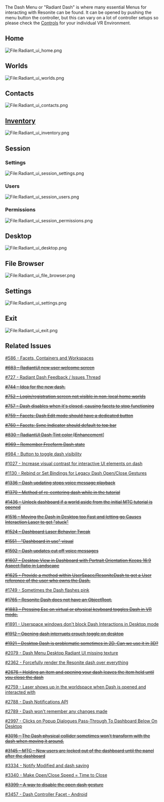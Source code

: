 <languages/> The Dash Menu or "Radiant Dash" is where many essential
Menus for interacting with Resonite can be found. It can be opened by
pushing the menu button the controller, but this can vary on a lot of
controller setups so please check the
[Controls](Basic_Controls "wikilink") for your individual VR
Environment.

## Home

![<File:Radiant_ui_home.png>](Radiant_ui_home.png "File:Radiant_ui_home.png")

## Worlds

![<File:Radiant_ui_worlds.png>](Radiant_ui_worlds.png "File:Radiant_ui_worlds.png")

## Contacts

![<File:Radiant_ui_contacts.png>](Radiant_ui_contacts.png "File:Radiant_ui_contacts.png")

## [Inventory](Inventory "wikilink")

![<File:Radiant_ui_inventory.png>](Radiant_ui_inventory.png "File:Radiant_ui_inventory.png")

## Session

### Settings

![<File:Radiant_ui_session_settings.png>](Radiant_ui_session_settings.png "File:Radiant_ui_session_settings.png")

### Users

![<File:Radiant_ui_session_users.png>](Radiant_ui_session_users.png "File:Radiant_ui_session_users.png")

### Permissions

![<File:Radiant_ui_session_permissions.png>](Radiant_ui_session_permissions.png "File:Radiant_ui_session_permissions.png")

## Desktop

![<File:Radiant_ui_desktop.png>](Radiant_ui_desktop.png "File:Radiant_ui_desktop.png")

## File Browser

![<File:Radiant_ui_file_browser.png>](Radiant_ui_file_browser.png "File:Radiant_ui_file_browser.png")

## Settings

![<File:Radiant_ui_settings.png>](Radiant_ui_settings.png "File:Radiant_ui_settings.png")

## Exit

![<File:Radiant_ui_exit.png>](Radiant_ui_exit.png "File:Radiant_ui_exit.png")

## Related Issues

[#586 - Facets, Containers and
Workspaces](https://github.com/Resonite-Metaverse/ResonitePublic/issues/586)

[<s>#683 - RadiantUI new user welcome
screen</s>](https://github.com/Resonite-Metaverse/ResonitePublic/issues/683)

[#727 - Radiant Dash Feedback / Issues
Thread](https://github.com/Resonite-Metaverse/ResonitePublic/issues/727)

[<s>#744 - Idea for the new
dash.</s>](https://github.com/Resonite-Metaverse/ResonitePublic/issues/744)

[<s>#752 - Login/registration screen not visible in non-local home
worlds</s>](https://github.com/Resonite-Metaverse/ResonitePublic/issues/752)

[<s>#757 - Dash disables when it's closed, causing facets to stop
functioning</s>](https://github.com/Resonite-Metaverse/ResonitePublic/issues/757)

[<s>#759 - Facets: Dash Edit mode should have a dedicated
button</s>](https://github.com/Resonite-Metaverse/ResonitePublic/issues/759)

[<s>#760 - Facets: Sync Indicator should default to top
bar</s>](https://github.com/Resonite-Metaverse/ResonitePublic/issues/760)

[<s>#830 - RadiantUI Dash Tint color
\[Enhancement](https://github.com/Resonite-Metaverse/ResonitePublic/issues/830)</s>\]

[<s>#969 - Remember Freeform Dash
state</s>](https://github.com/Resonite-Metaverse/ResonitePublic/issues/969)

[#984 - Button to toggle dash
visibility](https://github.com/Resonite-Metaverse/ResonitePublic/issues/984)

[#1027 - Increase visual contrast for interactive UI elements on
dash](https://github.com/Resonite-Metaverse/ResonitePublic/issues/1027)

[#1130 - Rebind or Set Bindings for Legacy Dash Open/Close
Gestures](https://github.com/Resonite-Metaverse/ResonitePublic/issues/1130)

[<s>#1336 - Dash updating stops voice message
playback</s>](https://github.com/Resonite-Metaverse/ResonitePublic/issues/1336)

[<s>#1370 - Method of re-centering dash while in the
tutorial</s>](https://github.com/Resonite-Metaverse/ResonitePublic/issues/1370)

[<s>#1436 - Unlock dashboard if a world aside from the initial MTC
tutorial is
opened</s>](https://github.com/Resonite-Metaverse/ResonitePublic/issues/1436)

[<s>#1516 - Moving the Dash in Desktop too Fast and letting go Causes
Interaction Laser to get
"stuck"</s>](https://github.com/Resonite-Metaverse/ResonitePublic/issues/1516)

[<s>#1524 - Dashboard Laser Behavior
Tweak</s>](https://github.com/Resonite-Metaverse/ResonitePublic/issues/1524)

[<s>#1551 - "Dashboard in use"
visual</s>](https://github.com/Resonite-Metaverse/ResonitePublic/issues/1551)

[<s>#1592 - Dash updates cut off voice
messages</s>](https://github.com/Resonite-Metaverse/ResonitePublic/issues/1592)

[<s>#1607 - Desktop View in Dashboard with Portrait Orientation Keeps
16:9 Aspect Ratio in
Landscape</s>](https://github.com/Resonite-Metaverse/ResonitePublic/issues/1607)

[<s>#1625 - Provide a method within UserSpace/ResoniteDash to get a User
reference of the user who owns the
Dash.</s>](https://github.com/Resonite-Metaverse/ResonitePublic/issues/1625)

[#1749 - Sometimes the Dash flashes
pink](https://github.com/Resonite-Metaverse/ResonitePublic/issues/1749)

[<s>#1765 - Resonite Dash does not have an
ObjectRoot.</s>](https://github.com/Resonite-Metaverse/ResonitePublic/issues/1765)

[<s>#1883 - Pressing Esc on virtual or physical keyboard toggles Dash in
VR
mode.</s>](https://github.com/Resonite-Metaverse/ResonitePublic/issues/1883)

[#1891 - Userspace windows don't block Dash Interactions in Desktop
mode](https://github.com/Resonite-Metaverse/ResonitePublic/issues/1891)

[<s>#1912 - Opening dash interrupts crouch toggle on
desktop</s>](https://github.com/Resonite-Metaverse/ResonitePublic/issues/1912)

[<s>#1921 - Desktop Dash is problematic sometimes in 2D, Can we use it
in
3D?</s>](https://github.com/Resonite-Metaverse/ResonitePublic/issues/1921)

[#2079 - Dash Menu Desktop Radiant UI missing
texture](https://github.com/Resonite-Metaverse/ResonitePublic/issues/2079)

[#2362 - Forcefully render the Resonite dash over
everything](https://github.com/Resonite-Metaverse/ResonitePublic/issues/2362)

[<s>#2676 - Holding an item and opening your dash leaves the item held
until you close the
dash</s>](https://github.com/Resonite-Metaverse/ResonitePublic/issues/2676)

[#2759 - Laser shows up in the worldspace when Dash is opened and
interacted
with](https://github.com/Resonite-Metaverse/ResonitePublic/issues/2759)

[#2788 - Dash Notifications
API](https://github.com/Resonite-Metaverse/ResonitePublic/issues/2788)

[#2789 - Dash won't remember any changes
made](https://github.com/Resonite-Metaverse/ResonitePublic/issues/2789)

[#2997 - Clicks on Popup Dialogues Pass-Through To Dashboard Below On
Desktop](https://github.com/Resonite-Metaverse/ResonitePublic/issues/2997)

[<s>#3016 - The Dash physical collider sometimes won't transform with
the dash when moving it
around.</s>](https://github.com/Resonite-Metaverse/ResonitePublic/issues/3016)

[<s>#3145 - MTC - New users are locked out of the dashboard until the
panel after the
dashboard</s>](https://github.com/Resonite-Metaverse/ResonitePublic/issues/3145)

[#3334 - Notify Modified and dash
saving](https://github.com/Resonite-Metaverse/ResonitePublic/issues/3334)

[#3340 - Make Open/Close Speed = Time to
Close](https://github.com/Resonite-Metaverse/ResonitePublic/issues/3340)

[<s>#3399 - A way to disable the open dash
gesture</s>](https://github.com/Resonite-Metaverse/ResonitePublic/issues/3399)

[#3457 - Dash Controller Facet -
Android](https://github.com/Resonite-Metaverse/ResonitePublic/issues/3457)